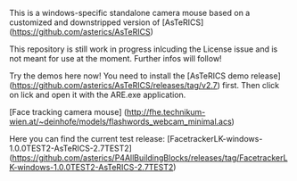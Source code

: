 This is a windows-specific standalone camera mouse based on a customized and downstripped version of [AsTeRICS] (https://github.com/asterics/AsTeRICS)

This repository is still work in progress inlcuding the License issue and is not meant for use at the moment.
Further infos will follow!

Try the demos here now! You need to install the [AsTeRICS demo release] (https://github.com/asterics/AsTeRICS/releases/tag/v2.7) first. Then click on lick and open it with the ARE.exe application.

[Face tracking camera mouse] (http://fhe.technikum-wien.at/~deinhofe/models/flashwords_webcam_minimal.acs)

Here you can find the current test release: [FacetrackerLK-windows-1.0.0TEST2-AsTeRICS-2.7TEST2] (https://github.com/asterics/P4AllBuildingBlocks/releases/tag/FacetrackerLK-windows-1.0.0TEST2-AsTeRICS-2.7TEST2)

